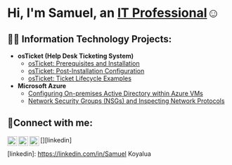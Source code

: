 <h1>Hi, I'm Samuel, an <a href="https://linkedin.com/in/Samuel Koyalua">IT Professional</a>☺</h1>

<h2>👨‍💻 Information Technology Projects:</h2>

- <b>osTicket (Help Desk Ticketing System)</b>
  - [osTicket: Prerequisites and Installation](https://github.com/Samuelkoyalua/osticket-prereqs)
  - [osTicket: Post-Installation Configuration](https://github.com/Samuelkoyalua/post-install-config)
  - [osTicket: Ticket Lifecycle Examples](https://github.com/Samuelkoyalua/ticket-lifecycle)
- <b>Microsoft Azure</b>
  - [Configuring On-premises Active Directory within Azure VMs](https://github.com/Samuelkoyalua/configure-ad)
  - [Network Security Groups (NSGs) and Inspecting Network Protocols](https://github.com/Samuelkoyalua/azure-network-protocols)

<h2>🤳Connect with me:</h2>

[<img align="left" alt="Josh | Twitter" width="22px" src="https://cdn.jsdelivr.net/npm/simple-icons@v3/icons/twitter.svg" />][twitter]
[<img align="left" alt="Josh | LinkedIn" width="22px" src="https://cdn.jsdelivr.net/npm/simple-icons@v3/icons/linkedin.svg" />][linkedin]
[<img align="left" alt="Josh | Instagram" width="22px" src="https://cdn.jsdelivr.net/npm/simple-icons@v3/icons/instagram.svg" />][instagram]

[twitter]: https://twitter.com/Samthepham
[instagram]: https://www.instagram.com/elroi_hearsam
[linkedin]: https://linkedin.com/in/Samuel Koyalua
